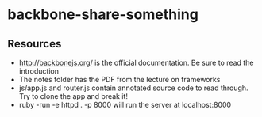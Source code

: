 # backbone-share-something

## Resources
- http://backbonejs.org/ is the official documentation. Be sure to read the introduction
- The notes folder has the PDF from the lecture on frameworks
- js/app.js and router.js contain annotated source code to read through. Try to clone the app and break it!
- ruby -run -e httpd . -p 8000 will run the server at localhost:8000
